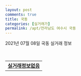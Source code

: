 ```yaml
---
layout: post
comments: true
title: 국동
categories: [실거래가]
permalink: /apt/전라남도 여수시 국동
---
```


2021년 07월 08일 국동 실거래 정보

<script type="text/javascript">
  google.charts.load('current', {'packages':['corechart']});
  google.charts.setOnLoadCallback(drawChart);

  function drawChart() {
    var data = google.visualization.arrayToDataTable([['거래일', '매매', '전월세', '전매'], ['20-07', 25, 6, 0], ['20-08', 16, 4, 0], ['20-09', 13, 8, 0], ['20-10', 41, 6, 0], ['20-11', 35, 5, 0], ['20-12', 27, 8, 0], ['21-01', 19, 12, 0], ['21-02', 12, 9, 0], ['21-03', 27, 12, 0], ['21-04', 14, 8, 0], ['21-05', 18, 7, 0], ['21-06', 12, 4, 0], ['21-07', 0, 1, 0]]);

    var options = {
      title: '최근 1년간 유형별 거래량 추이',
      legend: { position: 'bottom' }
    };

    var chart = new google.visualization.LineChart(document.getElementById('columnchart_material'));
    chart.draw(data, (options));년간 
  }
</script>

<div id="columnchart_material" style="width: 95%; margin-left: -35px; display: block"></div>
<br>
<table>
  <tr>
    <td colspan="4" style="font-weight: bold;"><a href="https://search.naver.com/search.naver?query=국동 실거래정보없음">실거래정보없음</a></td>
  </tr>
    
</table>
    
